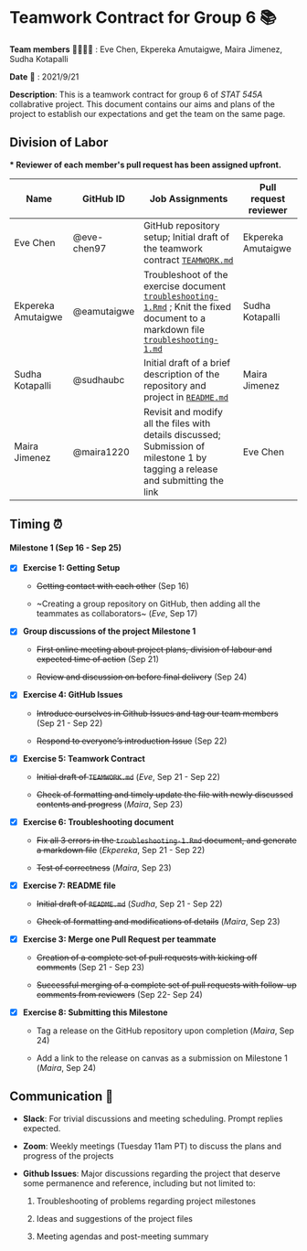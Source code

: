 Teamwork Contract for Group 6 📚
================
**Team members** 👩‍👩‍👧‍👧 : Eve Chen, Ekpereka Amutaigwe, Maira Jimenez, Sudha Kotapalli

**Date** 📆 : 2021/9/21

**Description**: This is a teamwork contract for group 6 of *STAT 545A* collabrative project. This document contains our aims and plans of the project to establish our expectations and get the team on the same page.

## Division of Labor

**\* Reviewer of each member's pull request has been assigned upfront.** 

| Name | GitHub ID | Job Assignments | Pull request reviewer | 
| --- | --- | --------- | ---- |
| Eve Chen | @eve-chen97 | GitHub repository setup; Initial draft of the teamwork contract [`TEAMWORK.md`](https://github.com/stat545ubc-2021/collaborative-group6/blob/main/TEAMWORK.md) | Ekpereka Amutaigwe | 
| Ekpereka Amutaigwe | @eamutaigwe | Troubleshoot of the exercise document [`troubleshooting-1.Rmd`](https://github.com/stat545ubc-2021/collaborative-group6/blob/main/troubleshooting-1.rmd) ; Knit the fixed document to a markdown file [`troubleshooting-1.md`](https://github.com/stat545ubc-2021/collaborative-group6/blob/main/troubleshooting-1.md) | Sudha Kotapalli | 
| Sudha Kotapalli | @sudhaubc | Initial draft of a brief description of the repository and project in [`README.md`](https://github.com/stat545ubc-2021/collaborative-group6/blob/main/README.md) | Maira Jimenez | 
| Maira Jimenez | @maira1220 | Revisit and modify all the files with details discussed; Submission of milestone 1 by tagging a release and submitting the link | Eve Chen | 

## Timing ⏰

#### Milestone 1 (Sep 16 - Sep 25)

- [x] **Exercise 1: Getting Setup** 

  - <del>Getting contact with each other</del> (Sep 16)
  
  - ~Creating a group repository on GitHub, then adding all the teammates as collaborators~ (*Eve*, Sep 17)
  
- [x] **Group discussions of the project Milestone 1**

  - ~~First online meeting about project plans, division of labour and expected time of action~~ (Sep 21)
  
  - ~~Review and discussion on before final delivery~~ (Sep 24)

- [x] **Exercise 4: GitHub Issues** 

  - ~~Introduce ourselves in Github Issues and tag our team members~~ (Sep 21 - Sep 22)
  
  - ~~Respond to everyone’s introduction Issue~~ (Sep 22)

- [x] **Exercise 5: Teamwork Contract** 
  
  - ~~Initial draft of `TEAMWORK.md`~~ (*Eve*, Sep 21 - Sep 22)
  
  - ~~Check of formatting and timely update the file with newly discussed contents and progress~~ (*Maira*, Sep 23)

- [x] **Exercise 6: Troubleshooting document**

  - ~~Fix all 3 errors in the `troubleshooting-1.Rmd` document, and generate a markdown file~~ (*Ekpereka*, Sep 21 - Sep 22)
  
  - ~~Test of correctness~~ (*Maira*, Sep 23)

- [x] **Exercise 7: README file**

  - ~~Initial draft of `README.md`~~ (*Sudha*, Sep 21 - Sep 22)
  
  - ~~Check of formatting and modifications of details~~ (*Maira*, Sep 23)

- [x] **Exercise 3: Merge one Pull Request per teammate**

  - ~~Creation of a complete set of pull requests with kicking off comments~~ (Sep 21 - Sep 23)
  
  - ~~Successful merging of a complete set of pull requests with follow-up comments from reviewers~~ (Sep 22- Sep 24)

- [x] **Exercise 8: Submitting this Milestone**

  - Tag a release on the GitHub repository upon completion (*Maira*, Sep 24)
  
  - Add a link to the release on canvas as a submission on Milestone 1 (*Maira*, Sep 24)

## Communication 🔮

- **Slack**: For trivial discussions and meeting scheduling. Prompt replies expected.

- **Zoom**: Weekly meetings (Tuesday 11am PT) to discuss the plans and progress of the projects

- **Github Issues**: Major discussions regarding the project that deserve some permanence and reference, including but not limited to:

  1. Troubleshooting of problems regarding project milestones
  
  2. Ideas and suggestions of the project files
  
  3. Meeting agendas and post-meeting summary

